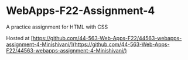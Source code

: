 # WebApps-F22-Assignment-4
A practice assignment for HTML with CSS

Hosted at [https://github.com/44-563-Web-Apps-F22/44563-webapps-assignment-4-Minishivani/](https://github.com/44-563-Web-Apps-F22/44563-webapps-assignment-4-Minishivani/)
